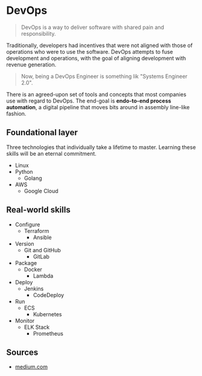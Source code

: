 # DevOps

> DevOps is a way to deliver software with shared pain and responsibility.

Traditionally, developers had incentives that were not aligned with those of operations who were to use the software. DevOps attempts to fuse development and operations, with the goal of aligning development with revenue generation.

> Now, being a DevOps Engineer is something lik "Systems Engineer 2.0".

There is an agreed-upon set of tools and concepts that most companies use with regard to DevOps. The end-goal is __endo-to-end process automation__, a digital pipeline that moves bits around in assembly line-like fashion.

## Foundational layer
Three technologies that individually take a lifetime to master. Learning these skills will be an eternal commitment.
  - Linux
  - Python
    - Golang
  - AWS
    - Google Cloud

## Real-world skills
  - Configure
    - Terraform
      - Ansible
  - Version
    - Git and GitHub
      - GitLab
  - Package
    - Docker
      - Lambda
  - Deploy
    - Jenkins
      - CodeDeploy
  - Run
    - ECS
      - Kubernetes
  - Monitor
    - ELK Stack
      - Prometheus

## Sources
  - [medium.com](https://medium.com/@devfire/how-to-become-a-devops-engineer-in-six-months-or-less-366097df7737)

